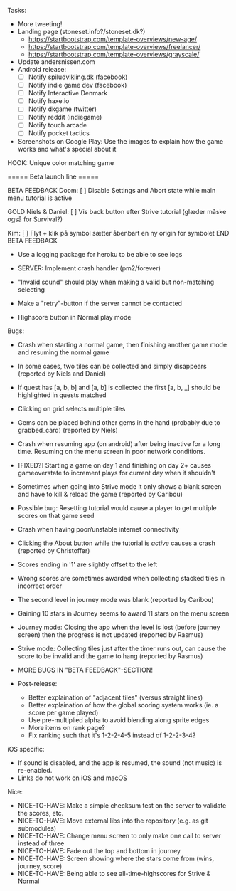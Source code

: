 
Tasks:
* More tweeting!
* Landing page (stoneset.info?/stoneset.dk?)
    * https://startbootstrap.com/template-overviews/new-age/
    * https://startbootstrap.com/template-overviews/freelancer/
    * https://startbootstrap.com/template-overviews/grayscale/
* Update andersnissen.com
* Android release:
    * [ ] Notify spiludvikling.dk (facebook)
    * [ ] Notify indie game dev (facebook)
    * [ ] Notify Interactive Denmark
    * [ ] Notify haxe.io
    * [ ] Notify dkgame (twitter)
    * [ ] Notify reddit (indiegame)
    * [ ] Notify touch arcade
    * [ ] Notify pocket tactics
* Screenshots on Google Play: Use the images to explain how the game works and what's special about it

HOOK: Unique color matching game

===== Beta launch line =====

BETA FEEDBACK
Doom:
[ ] Disable Settings and Abort state while main menu tutorial is active

GOLD Niels & Daniel:
[ ] Vis back button efter Strive tutorial (glæder måske også for Survival?)

Kim:
[ ] Flyt + klik på symbol sætter åbenbart en ny origin for symbolet
END BETA FEEDBACK

* Use a logging package for heroku to be able to see logs
* SERVER: Implement crash handler (pm2/forever)

* "Invalid sound" should play when making a valid but non-matching selecting
* Make a "retry"-button if the server cannot be contacted
* Highscore button in Normal play mode

Bugs:
* Crash when starting a normal game, then finishing another game mode and resuming the normal game
* In some cases, two tiles can be collected and simply disappears (reported by Niels and Daniel)
* If quest has [a, b, b] and [a, b] is collected the first [a, b, \_] should be highlighted in quests matched
* Clicking on grid selects multiple tiles
* Gems can be placed behind other gems in the hand (probably due to grabbed_card) (reported by Niels)
* Crash when resuming app (on android) after being inactive for a long time. Resuming on the menu screen in poor network conditions.
* [FIXED?] Starting a game on day 1 and finishing on day 2+ causes gameoverstate to increment plays for current day when it shouldn't
* Sometimes when going into Strive mode it only shows a blank screen and have to kill & reload the game (reported by Caribou)
* Possible bug: Resetting tutorial would cause a player to get multiple scores on that game seed
* Crash when having poor/unstable internet connectivity
* Clicking the About button while the tutorial is *active* causes a crash (reported by Christoffer)
* Scores ending in '1' are slightly offset to the left
* Wrong scores are sometimes awarded when collecting stacked tiles in incorrect order
* The second level in journey mode was blank (reported by Caribou)
* Gaining 10 stars in Journey seems to award 11 stars on the menu screen
* Journey mode: Closing the app when the level is lost (before journey screen) then the progress is not updated (reported by Rasmus)
* Strive mode: Collecting tiles just after the timer runs out, can cause the score to be invalid and the game to hang (reported by Rasmus)
* MORE BUGS IN "BETA FEEDBACK"-SECTION!

* Post-release:
    * Better explaination of "adjacent tiles" (versus straight lines)
    * Better explaination of how the global scoring system works (ie. a score per game played)
    * Use pre-multiplied alpha to avoid blending along sprite edges
    * More items on rank page?
    * Fix ranking such that it's 1-2-2-4-5 instead of 1-2-2-3-4?

iOS specific:
* If sound is disabled, and the app is resumed, the sound (not music) is re-enabled. 
* Links do not work on iOS and macOS

Nice:
* NICE-TO-HAVE: Make a simple checksum test on the server to validate the scores, etc.
* NICE-TO-HAVE: Move external libs into the repository (e.g. as git submodules)
* NICE-TO-HAVE: Change menu screen to only make one call to server instead of three
* NICE-TO-HAVE: Fade out the top and bottom in journey
* NICE-TO-HAVE: Screen showing where the stars come from (wins, journey, score)
* NICE-TO-HAVE: Being able to see all-time-highscores for Strive & Normal
